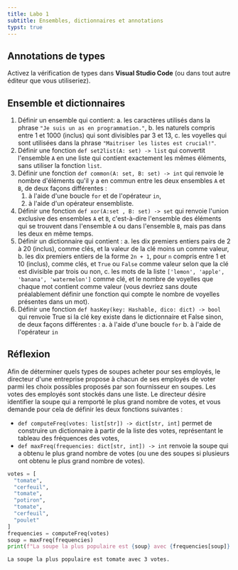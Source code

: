 ```yaml
---
title: Labo 1
subtitle: Ensembles, dictionnaires et annotations
typst: true
---
```


## Annotations de types

Activez la vérification de types dans **Visual Studio Code** (ou dans tout autre éditeur que vous utiliseriez).

## Ensemble et dictionnaires

1.  Définir un ensemble qui contient:
    a. les caractères utilisés dans la phrase
    `"Je suis un as en programmation."`,
    b. les naturels compris entre 1 et 1000 (inclus) qui sont
    divisibles par 3 et 13,
    c. les voyelles qui sont utilisées dans la phrase
    `"Maitriser les listes est crucial!"`.
2.  Définir une fonction `def set2list(A: set) -> list` qui convertit
    l\'ensemble `A` en une liste qui contient exactement
    les mêmes éléments, sans utiliser la fonction `list`.
3.  Définir une fonction `def common(A: set, B: set) -> int` qui renvoie le
    nombre d\'éléments qu\'il y a en commun entre les deux ensembles
    `A` et `B`, de deux façons différentes :
    1.  à l\'aide d\'une boucle `for` et de l\'opérateur
        `in`,
    2.  à l\'aide d\'un opérateur ensembliste.
4.  Définir une fonction `def xor(A:set , B: set) -> set` qui renvoie
    l\'union exclusive des ensembles `A` et
    `B`, c\'est-à-dire l\'ensemble des éléments qui se
    trouvent dans l\'ensemble `A` ou dans l\'ensemble
    `B`, mais pas dans les deux en même temps.
5.  Définir un dictionnaire qui contient :
    a. les dix premiers entiers pairs de 2 à 20 (inclus), comme clés,
    et la valeur de la clé moins un comme valeur,
    b. les dix premiers entiers de la forme `2n + 1`,
    pour `n` compris entre 1 et 10 (inclus), comme
    clés, et `True` ou `False` comme
    valeur selon que la clé est divisible par trois ou non,
    c. les mots de la liste
    `['lemon', 'apple', 'banana', 'watermelon']` comme
    clé, et le nombre de voyelles que chaque mot contient comme
    valeur (vous devriez sans doute préalablement définir une
    fonction qui compte le nombre de voyelles présentes dans un
    mot).
6.  Définir une fonction `def hasKey(key: Hashable, dico: dict) -> bool` qui
    renvoie True si la clé key existe dans le dictionnaire et False
    sinon, de deux façons différentes :
    a. à l\'aide d\'une boucle `for`
    b. à l\'aide de l\'opérateur `in`

## Réflexion

Afin de déterminer quels types de soupes acheter pour ses employés, le
directeur d\'une entreprise propose à chacun de ses employés de voter
parmi les choix possibles proposés par son fournisseur en soupes. Les
votes des employés sont stockés dans une liste. Le directeur désire
identifier la soupe qui a remporté le plus grand nombre de votes, et
vous demande pour cela de définir les deux fonctions suivantes :

- `def computeFreq(votes: list[str]) -> dict[str, int]` permet de construire un
  dictionnaire à partir de la liste des votes, représentant le tableau
  des fréquences des votes,
- `def maxFreq(frequencies: dict[str, int]) -> int` renvoie la soupe qui a
  obtenu le plus grand nombre de votes (ou une des soupes si plusieurs
  ont obtenu le plus grand nombre de votes).

```python
votes = [
  "tomate",
  "cerfeuil",
  "tomate",
  "potiron",
  "tomate",
  "cerfeuil",
  "poulet"
]
frequencies = computeFreq(votes)
soup = maxFreq(frequencies)
print(f"La soupe la plus populaire est {soup} avec {frequencies[soup]} votes.")
```

```terminal
La soupe la plus populaire est tomate avec 3 votes.
```
